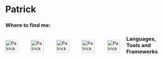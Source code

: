 # Patrick 


### Where to find me: 

[<img align="left" height="40" width="40"  style="margin: 20px;margin-left: 0" alt="Patrick Pfenning | Instagram" src="https://unpkg.com/simple-icons@v5/icons/instagram.svg" />][instagram]
[<img align="left" height="40" width="40" style="margin: 20px;"  alt="Patrick Pfenning | Github" src="https://unpkg.com/simple-icons@v5/icons/github.svg" />][github]
[<img align="left" height="40" width="40" style="margin: 20px;"  alt="Patrick Pfenning | Twitter" src="https://unpkg.com/simple-icons@v5/icons/twitter.svg" />][twitter]
[<img align="left" height="40" width="40" style="margin: 20px;"  alt="Patrick Pfenning | Codepen" src="https://unpkg.com/simple-icons@v5/icons/codepen.svg" />][codepen]
[<img align="left" height="40" width="40"  style="margin: 20px;" alt="Patrick Pfenning | LinkedIn" src="https://unpkg.com/simple-icons@v5/icons/linkedin.svg" />][linkedin]


### Languages, Tools and Frameworks


[instagram]: https://www.instagram.com/ppfenning92
[linkedin]: https://www.linkedin.com/in/patrickpfenning/
[codepen]: https://codepen.io/patrickpfenning
[github]: https://github.com/ppfenning92
[twitter]: https://twitter.com/PPfenning92
